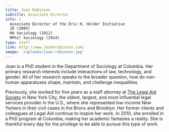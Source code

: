 ```yaml
---
title: Joan Robinson
subtitle: Associate Director
info: |
  Associate Director of the Eric H. Holder Initiative
  JD (2005)
  MA Sociology (2012)
  MPhil Sociology (2014)
type: staff
link: http://www.joanhrobinson.com/
image: '/uploads/joan-robinson.jpg'
---
```


Joan is a PhD student in the Department of Sociology at Columbia.  Her primary research interests include interactions of law, technology, and gender.  All of her research speaks to the broader question, how do non-human apparatuses shape, maintain, and challenge inequalities.

Previously, she worked for five years as a staff attorney at [The Legal Aid Society](http://www.college.columbia.edu/) in New York City, the oldest, largest, and most influential legal services provider in the U.S., where she represented low-income New Yorkers in their civil cases in the Bronx and Brooklyn. Her former clients and colleagues at Legal Aid continue to inspire her work. In 2010, she enrolled in a PhD program at Columbia, making her academic fantasies a reality. She is thankful every day for the privilege to be able to pursue this type of work.
